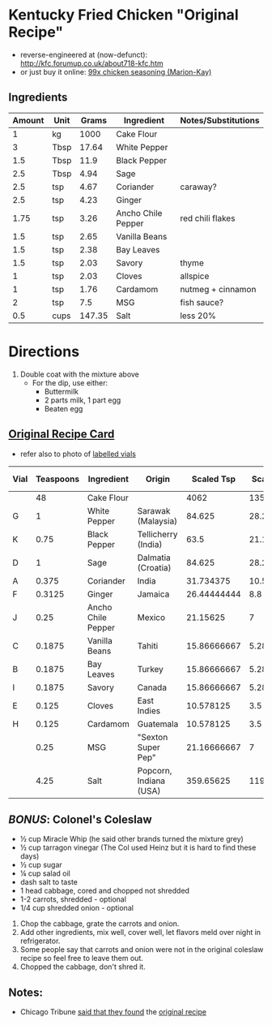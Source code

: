 #   Kentucky Fried Chicken "Original Recipe"
*   reverse-engineered at (now-defunct): http://kfc.forumup.co.uk/about718-kfc.htm
*   or just buy it online: [99x chicken seasoning (Marion-Kay)](https://marionkay.com/product/chicken-seasoning-99-x/)


##  Ingredients

| Amount | Unit | Grams     | Ingredient         | Notes/Substitutions |
|--------|------|-----------|--------------------|---------------------|
| 1      | kg   | 1000      | Cake Flour         |                     |
| 3      | Tbsp |   17.64   | White Pepper       |                     |
| 1.5    | Tbsp |   11.9    | Black Pepper       |                     |
| 2.5    | Tbsp |    4.94   | Sage               |                     |
| 2.5    | tsp  |    4.67   | Coriander          | caraway?            |
| 2.5    | tsp  |    4.23   | Ginger             |                     |
| 1.75   | tsp  |    3.26   | Ancho Chile Pepper | red chili flakes    |
| 1.5    | tsp  |    2.65   | Vanilla Beans      |                     |
| 1.5    | tsp  |    2.38   | Bay Leaves         |                     |
| 1.5    | tsp  |    2.03   | Savory             | thyme               |
| 1      | tsp  |    2.03   | Cloves             | allspice            |
| 1      | tsp  |    1.76   | Cardamom           | nutmeg + cinnamon   |
| 2      | tsp  |    7.5    | MSG                | fish sauce?         |
| 0.5    | cups |  147.35   | Salt               | less 20%            |


#   Directions
1.  Double coat with the mixture above
    *   For the dip, use either:
        *   Buttermilk
        *   2 parts milk, 1 part egg
        *   Beaten egg


##  [Original Recipe Card](./kfc-1.jpg)
*   refer also to photo of [labelled vials](./kfc-2.jpg)

| Vial | Teaspoons  | Ingredient         | Origin                 | Scaled Tsp    | Scaled Tbsp    | Kilograms | Oz      | Price ($) |
|------|------------|--------------------|------------------------|---------------|----------------|-----------|---------|-----------|
|      | 48         | Cake Flour         |                        | 4062          | 1354           | 11.34     | 400     |     25.00 |
| G    |  1         | White Pepper       | Sarawak (Malaysia)     |   84.625      |   28.2         |  0.2      |   7.065 |      5.87 |
| K    |  0.75      | Black Pepper       | Tellicherry (India)    |   63.5        |   21.16666667  |  0.135    |   4.776 |      3.57 |
| D    |  1         | Sage               | Dalmatia (Croatia)     |   84.625      |   28.2         |  0.056    |   1.99  |      1.52 |
| A    |  0.375     | Coriander          | India                  |   31.734375   |   10.57142857  |  0.053    |   1.866 |      1.64 |
| F    |  0.3125    | Ginger             | Jamaica                |   26.44444444 |    8.8         |  0.048    |   1.679 |      1.49 |
| J    |  0.25      | Ancho Chile Pepper | Mexico                 |   21.15625    |    7           |  0.037    |   1.318 |      1.29 |
| C    |  0.1875    | Vanilla Beans      | Tahiti                 |   15.86666667 |    5.285714286 |  0.03     |   1.066 |      3.02 |
| B    |  0.1875    | Bay Leaves         | Turkey                 |   15.86666667 |    5.285714286 |  0.027    |   0.956 |      0.57 |
| I    |  0.1875    | Savory             | Canada                 |   15.86666667 |    5.285714286 |  0.023    |   0.821 |      0.35 |
| E    |  0.125     | Cloves             | East Indies            |   10.578125   |    3.5         |  0.023    |   0.821 |      0.54 |
| H    |  0.125     | Cardamom           | Guatemala              |   10.578125   |    3.5         |  0.02     |   0.721 |      1.01 |
|      |  0.25      | MSG                | "Sexton Super Pep"     |   21.16666667 |    7           |  0.085    |   2.985 |      1.53 |
|      |  4.25      | Salt               | Popcorn, Indiana (USA) |  359.65625    |  119.8888889   |  1.671    |  58.94  |      1.76 |


##  *BONUS*: Colonel's Coleslaw
*   ½ cup Miracle Whip (he said other brands turned the mixture grey)
*   ½ cup tarragon vinegar (The Col used Heinz but it is hard to find these days)
*   ½ cup sugar
*   ¼ cup salad oil
*   dash salt to taste
*   1 head cabbage, cored and chopped not shredded
*   1-2 carrots, shredded - optional
*   1/4 cup shredded onion - optional

1.  Chop the cabbage, grate the carrots and onion.
2.  Add other ingredients, mix well, cover well, let flavors meld over night in refrigerator.
3.  Some people say that carrots and onion were not in the original coleslaw recipe so feel free to leave them out.
4.  Chopped the cabbage, don't shred it.


##  Notes:
*   Chicago Tribune [said that they found](https://www.chicagotribune.com/travel/ct-kfc-recipe-revealed-20160818-story.html) the [original recipe](https://www.chicagotribune.com/dining/recipes/ct-kfc-recipe-test-20160818-story.html)
